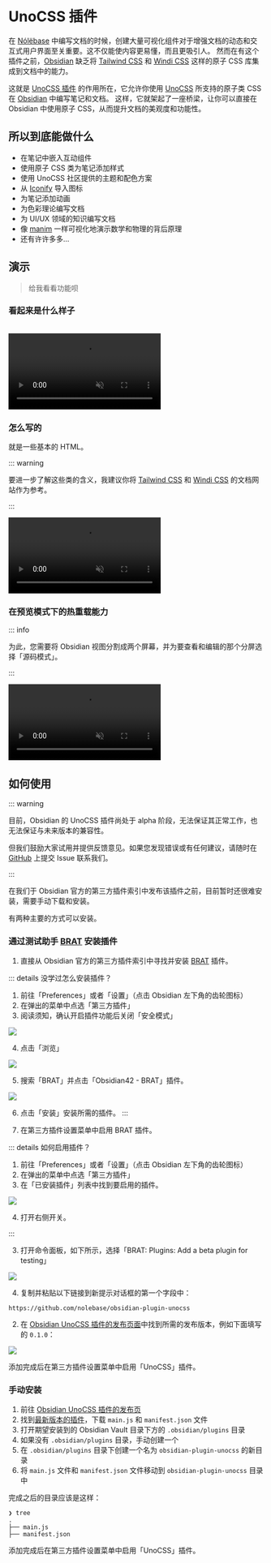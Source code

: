# UnoCSS 插件

在 [Nólëbase](https://github.com/nolebase/nolebase) 中编写文档的时候，创建大量可视化组件对于增强文档的动态和交互式用户界面至关重要。这不仅能使内容更易懂，而且更吸引人。
然而在有这个插件之前，[Obsidian](https://obsidian.md) 缺乏将 [Tailwind CSS](https://tailwindcss.com/docs/display) 和 [Windi CSS](https://windicss.org/) 这样的原子 CSS 库集成到文档中的能力。

这就是 [UnoCSS 插件](https://github.com/nolebase/obsidian-plugin-unocss) 的作用所在，它允许你使用 [UnoCSS](https://unocss.dev/) 所支持的原子类 CSS 在 [Obsidian](https://obsidian.md/) 中编写笔记和文档。
这样，它就架起了一座桥梁，让你可以直接在 Obsidian 中使用原子 CSS，从而提升文档的美观度和功能性。

## 所以到底能做什么

- 在笔记中嵌入互动组件
- 使用原子 CSS 类为笔记添加样式
- 使用 UnoCSS 社区提供的主题和配色方案
- 从 [Iconify](https://icones.js.org/) 导入图标
- 为笔记添加动画
- 为色彩理论编写文档
- 为 UI/UX 领域的知识编写文档
- 像 [manim](https://github.com/ManimCommunity/manim/) 一样可视化地演示数学和物理的背后原理
- 还有许许多多...

## 演示

> 给我看看功能呗

### 看起来是什么样子

<br>

<video controls muted>
  <source src="./assets/demo-1.zh-CN.mp4" autoplay>
</video>

### 怎么写的

就是一些基本的 HTML。

::: warning

要进一步了解这些类的含义，我建议你将 [Tailwind CSS](https://tailwindcss.com/docs/display) 和 [Windi CSS](https://windicss.org/) 的文档网站作为参考。

:::

<video controls muted>
  <source src="./assets/demo-2.zh-CN.mp4" autoplay>
</video>

### 在预览模式下的热重载能力

::: info

为此，您需要将 Obsidian 视图分割成两个屏幕，并为要查看和编辑的那个分屏选择「源码模式」。

:::

<video controls muted>
  <source src="./assets/demo-3.zh-CN.mp4" autoplay>
</video>

## 如何使用

::: warning

目前，Obsidian 的 UnoCSS 插件尚处于 alpha 阶段，无法保证其正常工作，也无法保证与未来版本的兼容性。

但我们鼓励大家试用并提供反馈意见。如果您发现错误或有任何建议，请随时在 [GitHub](https://github.com/nolebase/obsidian-plugin-unocss/issues) 上提交 Issue 联系我们。

:::

在我们于 Obsidian 官方的第三方插件索引中发布该插件之前，目前暂时还很难安装，需要手动下载和安装。

有两种主要的方式可以安装。

### 通过测试助手 [BRAT](https://tfthacker.com/brat-quick-guide) 安装插件

1. 直接从 Obsidian 官方的第三方插件索引中寻找并安装 [BRAT](https://tfthacker.com/brat-quick-guide) 插件。

::: details 没学过怎么安装插件？

1. 前往「Preferences」或者「设置」（点击 Obsidian 左下角的齿轮图标）
2. 在弹出的菜单中点选「第三方插件」
3. 阅读须知，确认开启插件功能后关闭「安全模式」

![](./assets/how-to-install-screenshot-1.zh-CN.png)

4. 点击「浏览」

![](./assets/how-to-install-screenshot-2.zh-CN.png)

5. 搜索「BRAT」并点击「Obsidian42 - BRAT」插件。

![](./assets/how-to-install-screenshot-3.zh-CN.png)

6. 点击「安装」安装所需的插件。
:::

2. 在第三方插件设置菜单中启用 BRAT 插件。

::: details 如何启用插件？

1. 前往「Preferences」或者「设置」（点击 Obsidian 左下角的齿轮图标）
2. 在弹出的菜单中点选「第三方插件」
3. 在「已安装插件」列表中找到要启用的插件。

![](./assets/how-to-install-screenshot-4.zh-CN.png)

4. 打开右侧开关。

:::

3. 打开命令面板，如下所示，选择「BRAT: Plugins: Add a beta plugin for testing」

![](./assets/screenshot-1.png)

4. 复制并粘贴以下链接到新提示对话框的第一个字段中：

```txt
https://github.com/nolebase/obsidian-plugin-unocss
```

2. 在 [Obsidian UnoCSS 插件的发布页面](https://github.com/nolebase/obsidian-plugin-unocss/releases)中找到所需的发布版本，例如下面填写的 `0.1.0`：

![](./assets/screenshot-2.png)

添加完成后在第三方插件设置菜单中启用「UnoCSS」插件。

### 手动安装

1. 前往 [Obsidian UnoCSS 插件的发布页](https://github.com/nolebase/obsidian-plugin-unocss/releases)
2. 找到[最新版本的插件](https://github.com/nolebase/obsidian-plugin-unocss/releases/latest)，下载 `main.js` 和 `manifest.json` 文件
3. 打开期望安装到的 Obsidian Vault 目录下方的 `.obsidian/plugins` 目录
4. 如果没有 `.obsidian/plugins` 目录，手动创建一个
5. 在 `.obsidian/plugins` 目录下创建一个名为 `obsidian-plugin-unocss` 的新目录
6. 将 `main.js` 文件和 `manifest.json` 文件移动到 `obsidian-plugin-unocss` 目录中

完成之后的目录应该是这样：

```shell
❯ tree
.
├── main.js
├── manifest.json
```

添加完成后在第三方插件设置菜单中启用「UnoCSS」插件。

